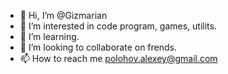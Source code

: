 - 👋 Hi, I’m @Gizmarian
- 👀 I’m interested in code program, games, utilits.
- 🌱 I’m learning.
- 💞️ I’m looking to collaborate on frends.
- 📫 How to reach me polohov.alexey@gmail.com

<!---
Gizmarian/Gizmarian is a ✨ special ✨ repository because its `README.md` (this file) appears on your GitHub profile.
You can click the Preview link to take a look at your changes.
--->
